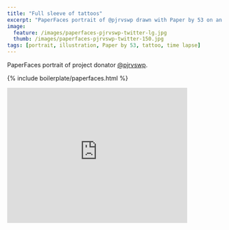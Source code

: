 ```yaml
---
title: "Full sleeve of tattoos"
excerpt: "PaperFaces portrait of @pjrvswp drawn with Paper by 53 on an iPad."
image: 
  feature: /images/paperfaces-pjrvswp-twitter-lg.jpg
  thumb: /images/paperfaces-pjrvswp-twitter-150.jpg
tags: [portrait, illustration, Paper by 53, tattoo, time lapse]
---
```


PaperFaces portrait of project donator [@pjrvswp](http://twitter.com/pjrvswp).

{% include boilerplate/paperfaces.html %}

<iframe width="420" height="315" src="http://www.youtube.com/embed/UA9t52T0Aec" frameborder="0"> </iframe>
